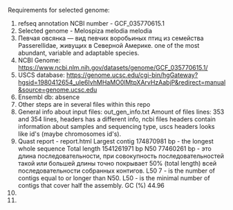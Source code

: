 Requirements for selected genome:

1) refseq annotation NCBI number - GCF_035770615.1 
2) Selected genome - Melospiza melodia melodia
3) Певчая овсянка — вид певчих воробьиных птиц из семейства Passerellidae, живущих в Северной Америке. one of the most abundant, variable and adaptable species.
4) NCBI Genome: https://www.ncbi.nlm.nih.gov/datasets/genome/GCF_035770615.1/
5) USCS database: https://genome.ucsc.edu/cgi-bin/hgGateway?hgsid=1980412654_uIe6IvhMHaMO0lMtpXArvHzAabjP&redirect=manual&source=genome.ucsc.edu
6) Ensembl db: absence
7) Other steps are in several files within this repo
8) General info about input files: out_gen_info.txt
Amount of files lines: 353 and 354 lines, headers has a different info, ncbi files headers contain information about samples and sequencing type, uscs headers looks like id's (maybe chromosomes id's).
10) Quast report - report.html
Largest contig	174870981 bp - the longest whole sequence
Total length	1541261971 bp
N50	77460261 bp - это длина последовательности, при совокупность последовательностей такой или большей длины точно покрывает 50% (total length) всей последовательности собранных контигов.
L50 7 - is the number of contigs equal to or longer than N50. L50 - is the minimal number of contigs that cover half the assembly.
GC (%)	44.96
11) 
12) 
